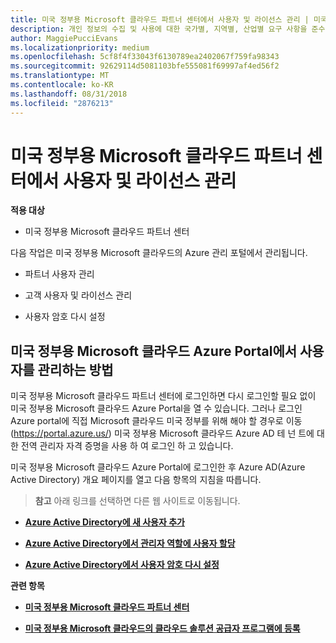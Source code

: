 ```yaml
---
title: 미국 정부용 Microsoft 클라우드 파트너 센터에서 사용자 및 라이선스 관리 | 미국 정부용 Microsoft 클라우드 파트너 센터
description: 개인 정보의 수집 및 사용에 대한 국가별, 지역별, 산업별 요구 사항을 준수하기 위해 미국 정부용 Microsoft 클라우드 파트너 센터에는 사용자 관리 기능이 제공되지 않습니다. 그 대신 미국 정부용 Microsoft 클라우드 Azure Portal에서 사용자를 추가하고 관리할 수 있습니다.
author: MaggiePucciEvans
ms.localizationpriority: medium
ms.openlocfilehash: 5cf8f4f33043f6130789ea2402067f759fa98343
ms.sourcegitcommit: 92629114d5081103bfe555081f69997af4ed56f2
ms.translationtype: MT
ms.contentlocale: ko-KR
ms.lasthandoff: 08/31/2018
ms.locfileid: "2876213"
---
```

# <a name="user-and-license-management-in-partner-center-for-microsoft-cloud-for-us-government"></a>미국 정부용 Microsoft 클라우드 파트너 센터에서 사용자 및 라이선스 관리

**적용 대상**

-  미국 정부용 Microsoft 클라우드 파트너 센터

다음 작업은 미국 정부용 Microsoft 클라우드의 Azure 관리 포털에서 관리됩니다.

- 파트너 사용자 관리

- 고객 사용자 및 라이선스 관리

- 사용자 암호 다시 설정


## <a name="how-to-manage-users-in-the-azure-portal-for-microsoft-cloud-for-us-government"></a>미국 정부용 Microsoft 클라우드 Azure Portal에서 사용자를 관리하는 방법

미국 정부용 Microsoft 클라우드 파트너 센터에 로그인하면 다시 로그인할 필요 없이 미국 정부용 Microsoft 클라우드 Azure Portal을 열 수 있습니다. 그러나 로그인 Azure portal에 직접 Microsoft 클라우드 미국 정부를 위해 해야 할 경우로 이동 (https://portal.azure.us/) 미국 정부용 Microsoft 클라우드 Azure AD 테 넌 트에 대 한 전역 관리자 자격 증명을 사용 하 여 로그인 하 고 있습니다.

미국 정부용 Microsoft 클라우드 Azure Portal에 로그인한 후 Azure AD(Azure Active Directory) 개요 페이지를 열고 다음 항목의 지침을 따릅니다.

>**참고** 아래 링크를 선택하면 다른 웹 사이트로 이동됩니다. 

-  [**Azure Active Directory에 새 사용자 추가**](https://docs.microsoft.com/azure/active-directory/active-directory-users-create-azure-portal)

-  [**Azure Active Directory에서 관리자 역할에 사용자 할당**](https://docs.microsoft.com/azure/active-directory/active-directory-users-assign-role-azure-portal)

-  [**Azure Active Directory에서 사용자 암호 다시 설정**](https://docs.microsoft.com/azure/active-directory/active-directory-users-reset-password-azure-portal)

**관련 항목**

-  [**미국 정부용 Microsoft 클라우드 파트너 센터**](partner-center-for-microsoft-us-govt-cloud.md)

-  [**미국 정부용 Microsoft 클라우드의 클라우드 솔루션 공급자 프로그램에 등록**](enroll-in-csp-for-microsoft-us-govt-cloud.md)
